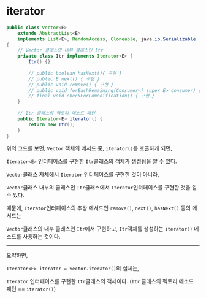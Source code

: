 # iterator


```java
public class Vector<E>
    extends AbstractList<E>
    implements List<E>, RandomAccess, Cloneable, java.io.Serializable 
{
	// Vector 클래스의 내부 클래스인 Itr
	private class Itr implements Iterator<E> {
		Itr() {}
		
		// public boolean hasNext(){ 구현 }
		// public E next() { 구현 }
		// public void remove() { 구현 }
		// public void forEachRemaining(Consumer<? super E> consumer) { 구현 }
		// final void checkForComodification() { 구현 }
	}
	
	// Itr 클래스의 팩토리 메소드 패턴
	public Iterator<E> iterator() {
	    return new Itr();
	}
}
```

위의 코드를 보면, ``Vector`` 객체의 메서드 중, ``iterator()``를 호출하게 되면,

``Iterator<E>`` 인터페이스를 구현한 ``Itr``클래스의 객체가 생성됨을 알 수 있다.

``Vector``클래스 자체에서 ``Iterator`` 인터페이스를 구현한 것이 아니라,

``Vector``클래스 내부의 클래스인 ``Itr``클래스에서 ``Iterator``인터페이스를 구현한 것을 알 수 있다.

때문에, ``Iterator``인터페이스의 추상 메서드인 ``remove()``, ``next()``, ``hasNext()`` 등의 메서드는

``Vector``클래스의 내부 클래스인 ``Itr``에서 구현하고, ``Itr``객체를 생성하는 ``iterator()`` 메소드를 사용하는 것이다.

---

요약하면,

``Iterator<E> iterator = vector.iterator()``의 실체는,

``Iterator`` 인터페이스를 구현한 ``Itr``클래스의 객체이다. (``Itr`` 클래스의 펙토리 메소드 패턴 == ``iterator()``)